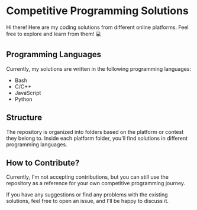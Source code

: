 # Competitive Programming Solutions

Hi there! Here are my coding solutions from different online platforms. Feel free to explore and learn from them! 💻

## Programming Languages

Currently, my solutions are written in the following programming languages:

- Bash
- C/C++
- JavaScript
- Python

## Structure

The repository is organized into folders based on the platform or contest they belong to. Inside each platform folder, you'll find solutions in different programming languages.

## How to Contribute?

Currently, I'm not accepting contributions, but you can still use the repository as a reference for your own competitive programming journey.

If you have any suggestions or find any problems with the existing solutions, feel free to open an issue, and I'll be happy to discuss it.

<!-- Note: It may not explain how the code works because I'm too lazy to write it 👀 -->

